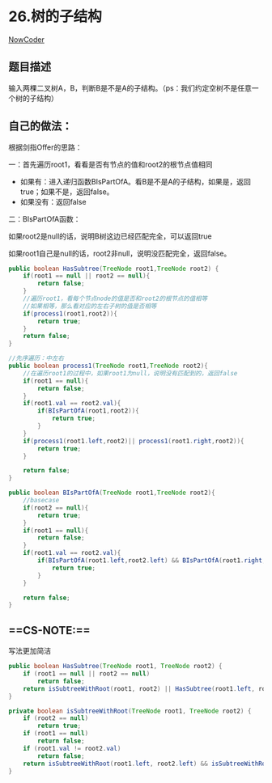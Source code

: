 # 26.树的子结构

 [NowCoder](https://www.nowcoder.com/practice/6e196c44c7004d15b1610b9afca8bd88?tpId=13&tqId=11170&tPage=1&rp=1&ru=/ta/coding-interviews&qru=/ta/coding-interviews/question-ranking&from=cyc_github) 

## 题目描述

输入两棵二叉树A，B，判断B是不是A的子结构。（ps：我们约定空树不是任意一个树的子结构）

## 自己的做法：

根据剑指Offer的思路：

一：首先遍历root1，看看是否有节点的值和root2的根节点值相同

* 如果有：进入递归函数BIsPartOfA。看B是不是A的子结构，如果是，返回true；如果不是，返回false。
* 如果没有：返回false

二：BIsPartOfA函数：

如果root2是null的话，说明B树这边已经匹配完全，可以返回true

如果root1自己是null的话，root2非null，说明没匹配完全，返回false。

```java
public boolean HasSubtree(TreeNode root1,TreeNode root2) {
    if(root1 == null || root2 == null){
        return false;
    }
    //遍历root1，看每个节点node的值是否和root2的根节点的值相等
    //如果相等，那么看对应的左右子树的值是否相等
    if(process1(root1,root2)){
        return true;
    }
    return false;
}

//先序遍历：中左右
public boolean process1(TreeNode root1,TreeNode root2){
    //在遍历root1的过程中，如果root1为null，说明没有匹配到的，返回false
    if(root1 == null){
        return false;
    }
    if(root1.val == root2.val){
        if(BIsPartOfA(root1,root2)){
            return true;
        }
    }
    if(process1(root1.left,root2)|| process1(root1.right,root2)){
        return true;
    }

    return false;
}

public boolean BIsPartOfA(TreeNode root1,TreeNode root2){
    //basecase
    if(root2 == null){
        return true;
    }
    if(root1 == null){
        return false;
    }
    if(root1.val == root2.val){
        if(BIsPartOfA(root1.left,root2.left) && BIsPartOfA(root1.right,root2.right)){
            return true;
        }
    }

    return false;
}
```

## ==CS-NOTE:==

写法更加简洁

```java
public boolean HasSubtree(TreeNode root1, TreeNode root2) {
    if (root1 == null || root2 == null)
        return false;
    return isSubtreeWithRoot(root1, root2) || HasSubtree(root1.left, root2) || HasSubtree(root1.right, root2);
}

private boolean isSubtreeWithRoot(TreeNode root1, TreeNode root2) {
    if (root2 == null)
        return true;
    if (root1 == null)
        return false;
    if (root1.val != root2.val)
        return false;
    return isSubtreeWithRoot(root1.left, root2.left) && isSubtreeWithRoot(root1.right, root2.right);
}

```


